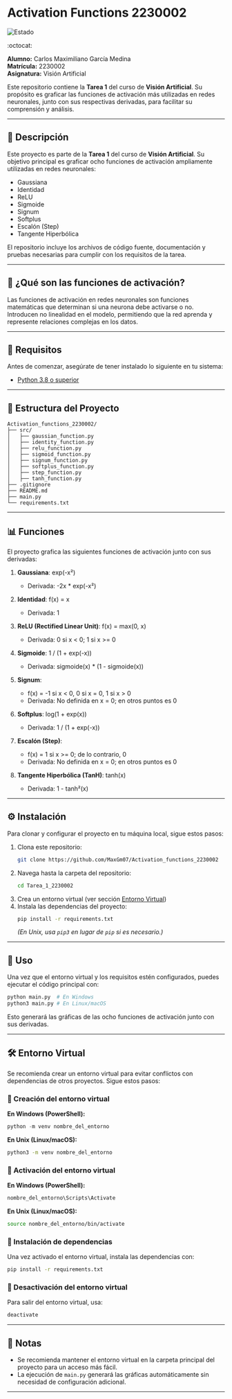 # Activation Functions 2230002

![Estado](https://img.shields.io/badge/Estado-Completado-brightgreen)

:octocat:

**Alumno:** Carlos Maximiliano García Medina  
**Matrícula:** 2230002  
**Asignatura:** Visión Artificial  

Este repositorio contiene la **Tarea 1** del curso de **Visión Artificial**. Su propósito es graficar las funciones de activación más utilizadas en redes neuronales, junto con sus respectivas derivadas, para facilitar su comprensión y análisis.



---
## 📌 Descripción
Este proyecto es parte de la **Tarea 1** del curso de **Visión Artificial**. Su objetivo principal es graficar ocho funciones de activación ampliamente utilizadas en redes neuronales:

- Gaussiana
- Identidad
- ReLU
- Sigmoide
- Signum
- Softplus
- Escalón (Step)
- Tangente Hiperbólica

El repositorio incluye los archivos de código fuente, documentación y pruebas necesarias para cumplir con los requisitos de la tarea.

---
## 🤖 ¿Qué son las funciones de activación?
Las funciones de activación en redes neuronales son funciones matemáticas que determinan si una neurona debe activarse o no. Introducen no linealidad en el modelo, permitiendo que la red aprenda y represente relaciones complejas en los datos.

---
## 🔧 Requisitos
Antes de comenzar, asegúrate de tener instalado lo siguiente en tu sistema:

- [Python 3.8 o superior](https://www.python.org/downloads/)

---
## 📂 Estructura del Proyecto
```
Activation_functions_2230002/
├── src/
│   ├── gaussian_function.py
│   ├── identity_function.py
│   ├── relu_function.py
│   ├── sigmoid_function.py
│   ├── signum_function.py
│   ├── softplus_function.py
│   ├── step_function.py
│   ├── tanh_function.py
├── .gitignore
├── README.md
├── main.py
└── requirements.txt
```

---
## 📊 Funciones
El proyecto grafica las siguientes funciones de activación junto con sus derivadas:

1. **Gaussiana**: exp(-x²)  
   - Derivada: -2x * exp(-x²)

2. **Identidad**: f(x) = x  
   - Derivada: 1

3. **ReLU (Rectified Linear Unit)**: f(x) = max(0, x)  
   - Derivada: 0 si x < 0; 1 si x >= 0

4. **Sigmoide**: 1 / (1 + exp(-x))  
   - Derivada: sigmoide(x) * (1 - sigmoide(x))

5. **Signum**:
   - f(x) = -1 si x < 0, 0 si x = 0, 1 si x > 0
   - Derivada: No definida en x = 0; en otros puntos es 0

6. **Softplus**: log(1 + exp(x))  
   - Derivada: 1 / (1 + exp(-x))

7. **Escalón (Step)**:
   - f(x) = 1 si x >= 0; de lo contrario, 0
   - Derivada: No definida en x = 0; en otros puntos es 0

8. **Tangente Hiperbólica (TanH)**: tanh(x)  
   - Derivada: 1 - tanh²(x)

---
## ⚙️ Instalación
Para clonar y configurar el proyecto en tu máquina local, sigue estos pasos:

1. Clona este repositorio:
   ```bash
   git clone https://github.com/MaxGm07/Activation_functions_2230002
   ```
2. Navega hasta la carpeta del repositorio:
   ```bash
   cd Tarea_1_2230002
   ```
3. Crea un entorno virtual (ver sección [Entorno Virtual](#entorno-virtual))
4. Instala las dependencias del proyecto:
   ```bash
   pip install -r requirements.txt
   ```
   *(En Unix, usa `pip3` en lugar de `pip` si es necesario.)*

---
## 🚀 Uso
Una vez que el entorno virtual y los requisitos estén configurados, puedes ejecutar el código principal con:

```bash
python main.py  # En Windows
python3 main.py # En Linux/macOS
```

Esto generará las gráficas de las ocho funciones de activación junto con sus derivadas.

---
## 🛠️ Entorno Virtual
Se recomienda crear un entorno virtual para evitar conflictos con dependencias de otros proyectos. Sigue estos pasos:

### 🔹 Creación del entorno virtual

**En Windows (PowerShell):**
```powershell
python -m venv nombre_del_entorno
```

**En Unix (Linux/macOS):**
```bash
python3 -m venv nombre_del_entorno
```

### 🔹 Activación del entorno virtual

**En Windows (PowerShell):**
```powershell
nombre_del_entorno\Scripts\Activate
```

**En Unix (Linux/macOS):**
```bash
source nombre_del_entorno/bin/activate
```

### 🔹 Instalación de dependencias
Una vez activado el entorno virtual, instala las dependencias con:
```bash
pip install -r requirements.txt
```

### 🔹 Desactivación del entorno virtual
Para salir del entorno virtual, usa:
```bash
deactivate
```

---
## 📌 Notas
- Se recomienda mantener el entorno virtual en la carpeta principal del proyecto para un acceso más fácil.
- La ejecución de `main.py` generará las gráficas automáticamente sin necesidad de configuración adicional.

---
